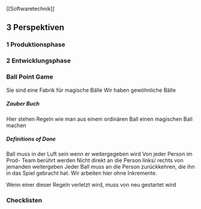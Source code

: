 [[Softwaretechnik]]
## 3 Perspektiven 

### 1 Produktionsphase 

### 2 Entwicklungsphase 


### Ball Point Game 
Sie sind eine Fabrik für magische Bälle 
Wir haben gewöhnliche Bälle 

##### Zauber Buch 
Hier stehen Regeln wie man aus einem ordinären Ball einen magischen Ball machen 
##### Definitions of Done 
Ball muss in der Luft sein wenn er weitergegeben wird 
Von jeder Person im Prod- Team berührt werden 
Nicht direkt an die Person links/ rechts von jemanden weitergeben 
Jeder Ball muss an die Person zurückkehren, die ihn in das Spiel gebracht hat. 
Wir arbeiten hier ohne Inkremente. 


Wenn einer dieser Regeln verletzt wird, muss von neu gestartet wird 

### Checklisten 

